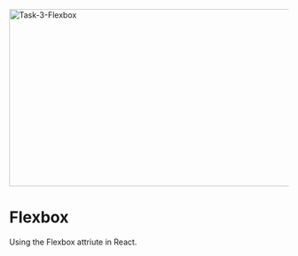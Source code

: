 <img src="https://socialify.git.ci/zibusisojnduna/Task-3-Flexbox/image?language=1&owner=1&name=1&stargazers=1&theme=Light" alt="Task-3-Flexbox" width="640" height="320" />

<h1>Flexbox</h1>
Using the Flexbox attriute in React.

